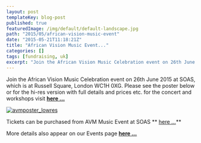 ```yaml
---
layout: post
templateKey: blog-post
published: true
featuredImage: /img/default/default-landscape.jpg
path: "2015/05/african-vision-music-event"
date: "2015-05-21T11:18:21Z"
title: "African Vision Music Event..."
categories: []
tags: [fundraising, uk]
excerpt: "Join the African Vision Music Celebration event on 26th June 2015 at SOAS, which is at Russell Squa..."
---
```


Join the African Vision Music Celebration event on 26th June 2015 at SOAS, which is at Russell Square, London WC1H 0XG. Please see the poster below or for the hi-res version with full details and prices etc. for the concert and workshops visit **[here ...](https://docs.google.com/file/d/0B0SAB2Vc4qFTdkZ0QVRpaGJIZmM/edit?usp=drive_web)**

[![avmposter_lowres](https://f000.backblazeb2.com/file/avm-wp-uploads/2015/05/avmposter_lowres-212x300.jpg)](https://f000.backblazeb2.com/file/avm-wp-uploads/2015/05/avmposter_lowres.jpg)

Tickets can be purchased from AVM Music Event at SOAS ** [here ...](https://www.eventbrite.co.uk/e/african-vision-music-celebration-tickets-17047230726)**

More details also appear on our Events page **[here ...](https://www.africanvision.org.uk/event/soas-concert-the-school-of-oriental-and-african-studies/)**
